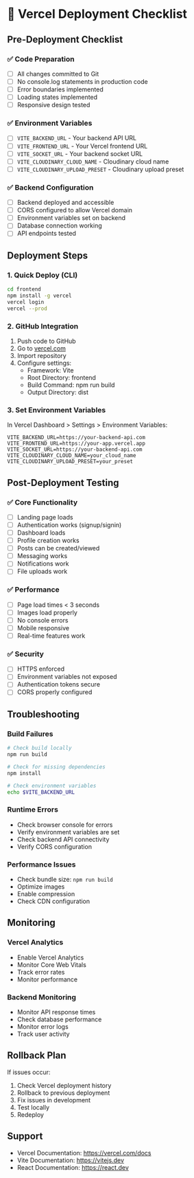 # 🚀 Vercel Deployment Checklist

## Pre-Deployment Checklist

### ✅ Code Preparation
- [ ] All changes committed to Git
- [ ] No console.log statements in production code
- [ ] Error boundaries implemented
- [ ] Loading states implemented
- [ ] Responsive design tested

### ✅ Environment Variables
- [ ] `VITE_BACKEND_URL` - Your backend API URL
- [ ] `VITE_FRONTEND_URL` - Your Vercel frontend URL
- [ ] `VITE_SOCKET_URL` - Your backend socket URL
- [ ] `VITE_CLOUDINARY_CLOUD_NAME` - Cloudinary cloud name
- [ ] `VITE_CLOUDINARY_UPLOAD_PRESET` - Cloudinary upload preset

### ✅ Backend Configuration
- [ ] Backend deployed and accessible
- [ ] CORS configured to allow Vercel domain
- [ ] Environment variables set on backend
- [ ] Database connection working
- [ ] API endpoints tested

## Deployment Steps

### 1. Quick Deploy (CLI)
```bash
cd frontend
npm install -g vercel
vercel login
vercel --prod
```

### 2. GitHub Integration
1. Push code to GitHub
2. Go to [vercel.com](https://vercel.com)
3. Import repository
4. Configure settings:
   - Framework: Vite
   - Root Directory: frontend
   - Build Command: npm run build
   - Output Directory: dist

### 3. Set Environment Variables
In Vercel Dashboard > Settings > Environment Variables:
```
VITE_BACKEND_URL=https://your-backend-api.com
VITE_FRONTEND_URL=https://your-app.vercel.app
VITE_SOCKET_URL=https://your-backend-api.com
VITE_CLOUDINARY_CLOUD_NAME=your_cloud_name
VITE_CLOUDINARY_UPLOAD_PRESET=your_preset
```

## Post-Deployment Testing

### ✅ Core Functionality
- [ ] Landing page loads
- [ ] Authentication works (signup/signin)
- [ ] Dashboard loads
- [ ] Profile creation works
- [ ] Posts can be created/viewed
- [ ] Messaging works
- [ ] Notifications work
- [ ] File uploads work

### ✅ Performance
- [ ] Page load times < 3 seconds
- [ ] Images load properly
- [ ] No console errors
- [ ] Mobile responsive
- [ ] Real-time features work

### ✅ Security
- [ ] HTTPS enforced
- [ ] Environment variables not exposed
- [ ] Authentication tokens secure
- [ ] CORS properly configured

## Troubleshooting

### Build Failures
```bash
# Check build locally
npm run build

# Check for missing dependencies
npm install

# Check environment variables
echo $VITE_BACKEND_URL
```

### Runtime Errors
- Check browser console for errors
- Verify environment variables are set
- Check backend API connectivity
- Verify CORS configuration

### Performance Issues
- Check bundle size: `npm run build`
- Optimize images
- Enable compression
- Check CDN configuration

## Monitoring

### Vercel Analytics
- Enable Vercel Analytics
- Monitor Core Web Vitals
- Track error rates
- Monitor performance

### Backend Monitoring
- Monitor API response times
- Check database performance
- Monitor error logs
- Track user activity

## Rollback Plan

If issues occur:
1. Check Vercel deployment history
2. Rollback to previous deployment
3. Fix issues in development
4. Test locally
5. Redeploy

## Support

- Vercel Documentation: https://vercel.com/docs
- Vite Documentation: https://vitejs.dev
- React Documentation: https://react.dev
